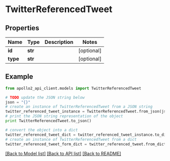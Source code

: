# TwitterReferencedTweet


## Properties
Name | Type | Description | Notes
------------ | ------------- | ------------- | -------------
**id** | **str** |  | [optional] 
**type** | **str** |  | [optional] 

## Example

```python
from apollo2_api_client.models import TwitterReferencedTweet

# TODO update the JSON string below
json = "{}"
# create an instance of TwitterReferencedTweet from a JSON string
twitter_referenced_tweet_instance = TwitterReferencedTweet.from_json(json)
# print the JSON string representation of the object
print TwitterReferencedTweet.to_json()

# convert the object into a dict
twitter_referenced_tweet_dict = twitter_referenced_tweet_instance.to_dict()
# create an instance of TwitterReferencedTweet from a dict
twitter_referenced_tweet_form_dict = twitter_referenced_tweet.from_dict(twitter_referenced_tweet_dict)
```
[[Back to Model list]](../README.md#documentation-for-models) [[Back to API list]](../README.md#documentation-for-api-endpoints) [[Back to README]](../README.md)


